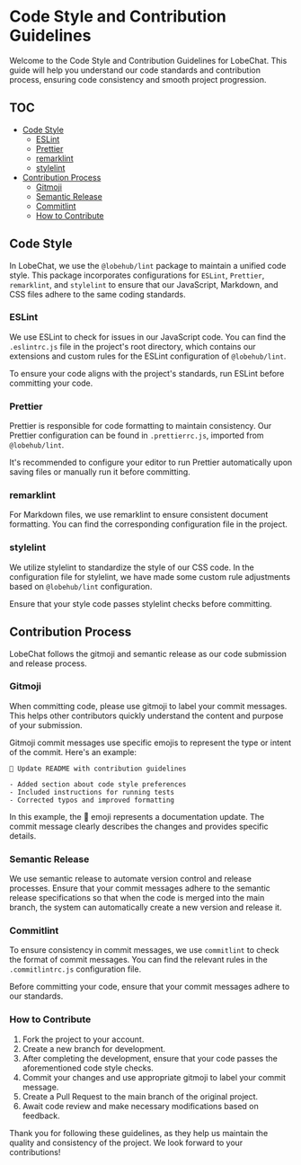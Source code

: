 # Code Style and Contribution Guidelines

Welcome to the Code Style and Contribution Guidelines for LobeChat. This guide will help you understand our code standards and contribution process, ensuring code consistency and smooth project progression.

## TOC

- [Code Style](#code-style)
  - [ESLint](#eslint)
  - [Prettier](#prettier)
  - [remarklint](#remarklint)
  - [stylelint](#stylelint)
- [Contribution Process](#contribution-process)
  - [Gitmoji](#gitmoji)
  - [Semantic Release](#semantic-release)
  - [Commitlint](#commitlint)
  - [How to Contribute](#how-to-contribute)

## Code Style

In LobeChat, we use the `@lobehub/lint` package to maintain a unified code style. This package incorporates configurations for `ESLint`, `Prettier`, `remarklint`, and `stylelint` to ensure that our JavaScript, Markdown, and CSS files adhere to the same coding standards.

### ESLint

We use ESLint to check for issues in our JavaScript code. You can find the `.eslintrc.js` file in the project's root directory, which contains our extensions and custom rules for the ESLint configuration of `@lobehub/lint`.

To ensure your code aligns with the project's standards, run ESLint before committing your code.

### Prettier

Prettier is responsible for code formatting to maintain consistency. Our Prettier configuration can be found in `.prettierrc.js`, imported from `@lobehub/lint`.

It's recommended to configure your editor to run Prettier automatically upon saving files or manually run it before committing.

### remarklint

For Markdown files, we use remarklint to ensure consistent document formatting. You can find the corresponding configuration file in the project.

### stylelint

We utilize stylelint to standardize the style of our CSS code. In the configuration file for stylelint, we have made some custom rule adjustments based on `@lobehub/lint` configuration.

Ensure that your style code passes stylelint checks before committing.

## Contribution Process

LobeChat follows the gitmoji and semantic release as our code submission and release process.

### Gitmoji

When committing code, please use gitmoji to label your commit messages. This helps other contributors quickly understand the content and purpose of your submission.

Gitmoji commit messages use specific emojis to represent the type or intent of the commit. Here's an example:

```
📝 Update README with contribution guidelines

- Added section about code style preferences
- Included instructions for running tests
- Corrected typos and improved formatting
```

In this example, the 📝 emoji represents a documentation update. The commit message clearly describes the changes and provides specific details.

### Semantic Release

We use semantic release to automate version control and release processes. Ensure that your commit messages adhere to the semantic release specifications so that when the code is merged into the main branch, the system can automatically create a new version and release it.

### Commitlint

To ensure consistency in commit messages, we use `commitlint` to check the format of commit messages. You can find the relevant rules in the `.commitlintrc.js` configuration file.

Before committing your code, ensure that your commit messages adhere to our standards.

### How to Contribute

1. Fork the project to your account.
2. Create a new branch for development.
3. After completing the development, ensure that your code passes the aforementioned code style checks.
4. Commit your changes and use appropriate gitmoji to label your commit message.
5. Create a Pull Request to the main branch of the original project.
6. Await code review and make necessary modifications based on feedback.

Thank you for following these guidelines, as they help us maintain the quality and consistency of the project. We look forward to your contributions!
